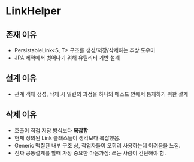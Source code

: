# LinkHelper

## 존재 이유

- PersistableLink<S, T> 구조를 생성/저장/삭제하는 추상 도우미
- JPA 제약에서 벗어나기 위해 유틸리티 기반 설계

## 설계 이유

- 관계 객체 생성, 삭제 시 일련의 과정을 하나의 메소드 안에서 통제하기 위한 설계

## 삭제 이유

- 호출이 직접 저장 방식보다 **복잡함**
- 현재 정의된 Link 클래스들이 생각보다 복잡했음.
- Generic 떡칠된 내부 구조 상, 작업자들이 오히려 사용하는데 어려움을 느낌.
- 진짜 공통설계를 할때 가장 중요한 마음가짐: 쓰는 사람이 간단해야 함.
